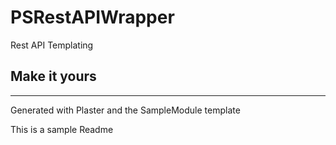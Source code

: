 # PSRestAPIWrapper

Rest API Templating

## Make it yours

---
Generated with Plaster and the SampleModule template

This is a sample Readme
